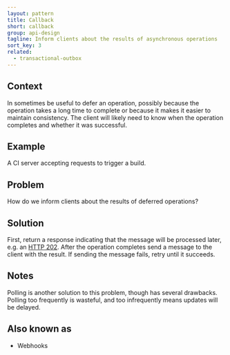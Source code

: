 ```yaml
---
layout: pattern
title: Callback
short: callback
group: api-design
tagline: Inform clients about the results of asynchronous operations
sort_key: 3
related:
  - transactional-outbox
---
```


## Context

In sometimes be useful to defer an operation, possibly because the operation takes a long time to complete or because it makes it easier to maintain consistency. The client will likely need to know when the operation completes and whether it was successful.

## Example

A CI server accepting requests to trigger a build.

## Problem

How do we inform clients about the results of deferred operations?

## Solution

First, return a response indicating that the message will be processed later, e.g. an [HTTP 202](https://developer.mozilla.org/en-US/docs/Web/HTTP/Status/202). After the operation completes send a message to the client with the result. If sending the message fails, retry until it succeeds.

## Notes

Polling is another solution to this problem, though has several drawbacks. Polling too frequently is wasteful, and too infrequently means updates will be delayed.

## Also known as

- Webhooks
